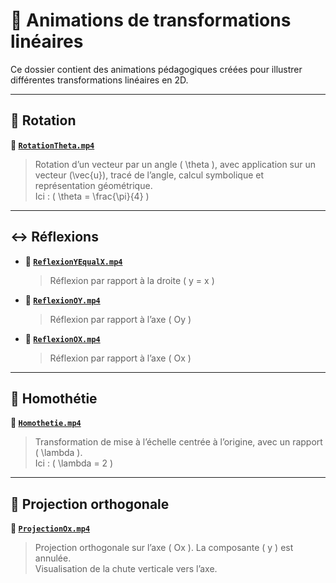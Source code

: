# 📐 Animations de transformations linéaires 

Ce dossier contient des animations pédagogiques créées pour illustrer différentes transformations linéaires en 2D.

---

## 🔁 Rotation

**🎥 [`RotationTheta.mp4`](./RotationTheta.mp4)**  
> Rotation d’un vecteur par un angle \( \theta \), avec application sur un vecteur \(\vec{u}\), tracé de l’angle, calcul symbolique et représentation géométrique.  
> Ici : \( \theta = \frac{\pi}{4} \)

---

## ↔️ Réflexions

- **🎥 [`ReflexionYEqualX.mp4`](./ReflexionYEqualX.mp4)**  
  > Réflexion par rapport à la droite \( y = x \)

- **🎥 [`ReflexionOY.mp4`](./ReflexionOY.mp4)**  
  > Réflexion par rapport à l’axe \( Oy \)

- **🎥 [`ReflexionOX.mp4`](./ReflexionOX.mp4)**  
  > Réflexion par rapport à l’axe \( Ox \)

---

## 🧩 Homothétie

**🎥 [`Homothetie.mp4`](./Homothetie.mp4)**  
> Transformation de mise à l’échelle centrée à l’origine, avec un rapport \( \lambda \).  
> Ici : \( \lambda = 2 \)

---

## 🎯 Projection orthogonale

**🎥 [`ProjectionOx.mp4`](./ProjectionOx.mp4)**  
> Projection orthogonale sur l’axe \( Ox \). La composante \( y \) est annulée.  
> Visualisation de la chute verticale vers l’axe.



